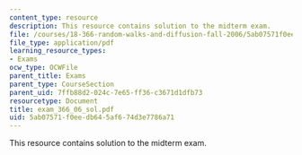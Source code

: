 ```yaml
---
content_type: resource
description: This resource contains solution to the midterm exam.
file: /courses/18-366-random-walks-and-diffusion-fall-2006/5ab07571f0eedb645af674d3e7786a71_exam_366_06_sol.pdf
file_type: application/pdf
learning_resource_types:
- Exams
ocw_type: OCWFile
parent_title: Exams
parent_type: CourseSection
parent_uid: 7ffb88d2-024c-7e65-ff36-c3671d1dfb73
resourcetype: Document
title: exam_366_06_sol.pdf
uid: 5ab07571-f0ee-db64-5af6-74d3e7786a71
---
```

This resource contains solution to the midterm exam.

